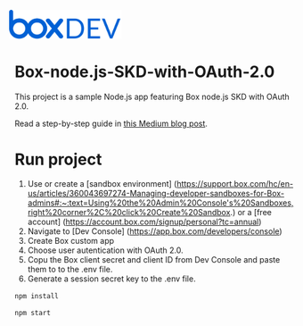 <img src="/static/box-dev-logo.png" 
alt= "Box Dev Logo"
style="margin-left:-10px;"
width="40%">

# Box-node.js-SKD-with-OAuth-2.0
This project is a sample Node.js app featuring Box node.js SKD with OAuth 2.0.

Read a step-by-step guide in [this Medium blog post](https://medium.com/@stefaniuk.olga/getting-started-with-box-node-js-sdk-with-oauth-2-0).

# Run project

1. Use or create a [sandbox environment] (https://support.box.com/hc/en-us/articles/360043697274-Managing-developer-sandboxes-for-Box-admins#:~:text=Using%20the%20Admin%20Console's%20Sandboxes,right%20corner%2C%20click%20Create%20Sandbox.) or a [free account] (https://account.box.com/signup/personal?tc=annual)
2. Navigate to [Dev Console] (https://app.box.com/developers/console)
3. Create Box custom app 
4. Choose user autentication with OAuth 2.0.
5. Copu the Box client secret and client ID from Dev Console and paste them to to the .env file.
6. Generate a session secret key to the .env file.

```
npm install
```

```
npm start
```
